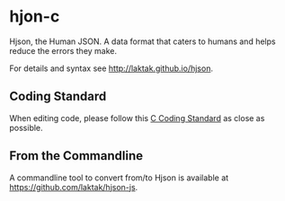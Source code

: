# hjon-c

Hjson, the Human JSON. A data format that caters to humans and helps reduce the errors they make.

For details and syntax see http://laktak.github.io/hjson.

## Coding Standard

When editing code, please follow this [C Coding Standard](http://users.ece.cmu.edu/~eno/coding/CCodingStandard.html#units) as close as possible.

## From the Commandline

A commandline tool to convert from/to Hjson is available at https://github.com/laktak/hjson-js.

